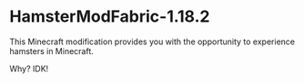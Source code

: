 # HamsterModFabric-1.18.2

This Minecraft modification provides you with the opportunity to experience hamsters in Minecraft.

Why? IDK!
